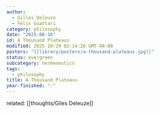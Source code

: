 ```yaml
---
author:
  - Gilles Deleuze
  - Félix Guattari
category: philosophy
date: "2025-08-16"
id: A Thousand Plateaus
modified: 2025-10-29 02:14:26 GMT-04:00
posters: "[[library/posters/a-thousand-plateaus.jpg]]"
status: evergreen
subcategory: hermeneutics
tags:
  - philosophy
title: A Thousand Plateaus
year-finished: "-"
---
```


related: [[thoughts/Giles Deleuze]]
